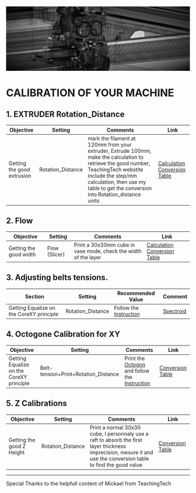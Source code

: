![alt text](/image/calibration.png)
# CALIBRATION OF YOUR MACHINE

## 1. EXTRUDER Rotation_Distance
Objective|Setting|Comments|Link
-------|-------|-----------------|-------
Getting the good extrusion|Rotation_Distance|mark the filament at 120mm from your extruder, Extrude 100mm, make the calculation to retrieve the good number, TeachingTech webstite include the step/mm calculation, then use my table to get the conversion into Rotation_distance units|[Calculation](https://teachingtechyt.github.io/calibration.html#esteps) [Conversion Table](https://docs.google.com/spreadsheets/d/e/2PACX-1vRqdm2z-SPMjd_42bBef0M9b2Dps9JlTae75-hatmhvRB6q4-uJ5TJgZfNH09m-GVFZC01qoxJYVNI9/pubhtml)

  
## 2. Flow
Objective|Setting|Comments|Link
-------|-------|-----------------|-------
Getting the good width|Flow (Slicer)|Print a 30x30mm cube in vase mode, check the width of the layer |[Calculation](https://teachingtechyt.github.io/calibration.html#flow) [Conversion Table](https://docs.google.com/spreadsheets/d/e/2PACX-1vRqdm2z-SPMjd_42bBef0M9b2Dps9JlTae75-hatmhvRB6q4-uJ5TJgZfNH09m-GVFZC01qoxJYVNI9/pubhtml)
## 3. Adjusting belts tensions.
Section|Setting|Recommended Value|Comment
-------|-------|-----------------|-------
Getting Equalize on the CoreXY principle|Rotation_Distance|Follow the [Instruction](/manuals/belt.pdf)|[Spectroid](https://play.google.com/store/apps/details?id=org.intoorbit.spectrum&hl=fr&gl=US)

## 4. Octogone Calibration for XY
Objective|Setting|Comments|Link
-------|-------|-----------------|-------
Getting Equalize on the CoreXY principle|Belt-tension+Print+Rotation_Distance|Print the [Octogon](/cad/octogon.stl) and follow the [Instruction](/manuals/calibration.pdf)|[Conversion Table](https://docs.google.com/spreadsheets/d/1QoG55a7jAd35u44tHSNO_fw4V8TqxGqY6CiFbPHnMOo/edit?usp=sharing)

## 5. Z Calibrations
Objective|Setting|Comments|Link
-------|-------|-----------------|-------
Getting the good Z Height|Rotation_Distance|Print a normal 30x30 cube, I personnaly use a raft to absorb the first layer thickness imprecision, mesure it and use the conversion table to find the good value| [Conversion Table](https://docs.google.com/spreadsheets/d/1QoG55a7jAd35u44tHSNO_fw4V8TqxGqY6CiFbPHnMOo/edit?usp=sharing)

____________________________________________________________________________________  

Special Thanks to the helpfull content of Mickael from TeachingTech
